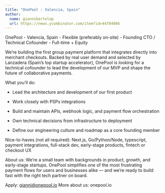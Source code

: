 ```yaml
---
title: "OnePool : Valencia, Spain"
author:
  name: giannibertolop
  url: https://news.ycombinator.com/item?id=44784066
---
```


<JobNavigation />

OnePool - Valencia, Spain - Flexible (preferably on-site) - Founding CTO &#x2F; Technical Cofounder - Full-time + Equity

We’re building the first group payment platform that integrates directly into merchant checkouts. Backed by real user demand and selected by Lanzadera (Spain’s top startup accelerator), OnePool is looking for a technical cofounder to lead the development of our MVP and shape the future of collaborative payments.

What you’ll do:

- Lead the architecture and development of our first product

- Work closely with PSPs integrations

- Build and maintain APIs, webhook logic, and payment flow orchestration

- Own technical decisions from infrastructure to deployment

- Define our engineering culture and roadmap as a core founding member

Nice-to-haves (not all required): Next.js, Go&#x2F;Python&#x2F;Node, typescript, payment integrations, full-stack dev, early-stage products, fintech or checkout UX

About us:
We’re a small team with backgrounds in product, growth, and early-stage startups. OnePool simplifies one of the most frustrating payment flows for users and businesses alike — and we’re ready to build fast with the right tech partner on board.

Apply: gianni@onepool.io
More about us: onepool.io
<JobApplication />
